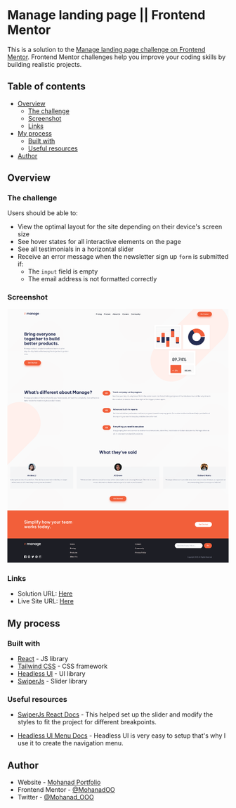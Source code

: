 # Manage landing page || Frontend Mentor

This is a solution to the [Manage landing page challenge on Frontend Mentor](https://www.frontendmentor.io/challenges/manage-landing-page-SLXqC6P5). Frontend Mentor challenges help you improve your coding skills by building realistic projects.

## Table of contents

- [Overview](#overview)
  - [The challenge](#the-challenge)
  - [Screenshot](#screenshot)
  - [Links](#links)
- [My process](#my-process)
  - [Built with](#built-with)
  - [Useful resources](#useful-resources)
- [Author](#author)

## Overview

### The challenge

Users should be able to:

- View the optimal layout for the site depending on their device's screen size
- See hover states for all interactive elements on the page
- See all testimonials in a horizontal slider
- Receive an error message when the newsletter sign up `form` is submitted if:
  - The `input` field is empty
  - The email address is not formatted correctly

### Screenshot

![](./public/images/screenshot.png)

### Links

- Solution URL: [Here]()
- Live Site URL: [Here](https://manage-landing-page-plum.vercel.app/)

## My process

### Built with

- [React](https://reactjs.org/) - JS library
- [Tailwind CSS](https://tailwindcss.com/) - CSS framework
- [Headless UI](https://headlessui.dev/) - UI library
- [SwiperJs](https://swiperjs.com/) - Slider library

### Useful resources

- [SwiperJs React Docs](https://swiperjs.com/react) - This helped set up the slider and modify the styles to fit the project for different breakpoints.

- [Headless UI Menu Docs](https://headlessui.dev/react/menu) - Headless UI is very easy to setup that's why I use it to create the navigation menu.

## Author

- Website - [Mohanad Portfolio](https://mohanad-portfolio.pages.dev/)
- Frontend Mentor - [@MohanadOO](https://www.frontendmentor.io/profile/MohanadOO)
- Twitter - [@Mohanad_OOO](https://twitter.com/Mohanad_OOO)
